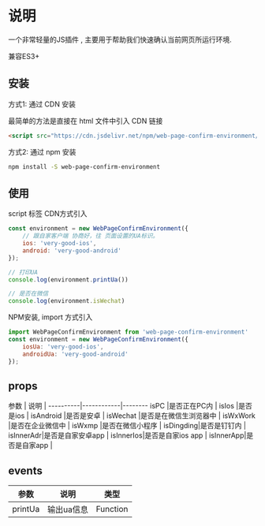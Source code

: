 # 说明

一个非常轻量的JS插件 , 主要用于帮助我们快速确认当前网页所运行环境.  

兼容ES3+

## 安装

方式1: 通过 CDN 安装  

最简单的方法是直接在 html 文件中引入 CDN 链接

```html
<script src="https://cdn.jsdelivr.net/npm/web-page-confirm-environment/dist/index.umd.min.js"></script>
```

方式2: 通过 npm 安装

```bash
npm install -S web-page-confirm-environment
```

## 使用  

script 标签 CDN方式引入

```js
const environment = new WebPageConfirmEnvironment({
    // 跟自家客户端 协商好，往 页面设置的UA标识。
    ios: 'very-good-ios',
    android: 'very-good-android'
});

// 打印UA
console.log(environment.printUa())

// 是否在微信
console.log(environment.isWechat)
```

NPM安装, import 方式引入

```js
import WebPageConfirmEnvironment from 'web-page-confirm-environment'
const environment = new WebPageConfirmEnvironment({
    iosUa: 'very-good-ios',
    androidUa: 'very-good-android'
});
```

## props  

参数		|		说明		|
----------|------------|--------
isPC 	  |是否正在PC内   		|
isIos 	  |是否是ios	 	   |
isAndroid |是否是安卓	  		|
isWechat  |是否是在微信生浏览器中 |
isWxWork  |是否在企业微信中		 |
isWxmp 	  |是否在微信小程序		 |
isDingding|是否是钉钉内			|
isInnerAdr|是否是自家安卓app	 |
isInnerIos|是否是自家ios app	|
isInnerApp|是否是自家app		|

## events  

参数		|	说明	|	类型	|
----------|------------|-----------
printUa |输出ua信息    |Function |
